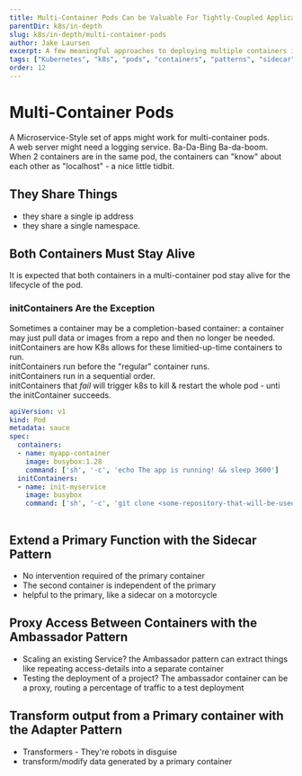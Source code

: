 ```yaml
---
title: Multi-Container Pods Can be Valuable For Tightly-Coupled Applications
parentDir: k8s/in-depth
slug: k8s/in-depth/multi-container-pods
author: Jake Laursen
excerpt: A few meaningful approaches to deploying multiple containers in a single pod
tags: ["Kubernetes", "k8s", "pods", "containers", "patterns", "sidecar", "adapter", "ambassador"]
order: 12
---
```


# Multi-Container Pods
A Microservice-Style set of apps might work for multi-container pods.  
A web server might need a logging service. Ba-Da-Bing Ba-da-boom.  
When 2 containers are in the same pod, the containers can "know" about each other as "localhost" - a nice little tidbit.  

## They Share Things
- they share a single ip address
- they share a single namespace.  

## Both Containers Must Stay Alive
It is expected that both containers in a multi-container pod stay alive for the lifecycle of the pod.  
### initContainers Are the Exception
Sometimes a container may be a completion-based container: a container may just pull data or images from a repo and then no longer be needed.  
initContainers are how K8s allows for these limitied-up-time containers to run.  
initContainers run before the "regular" container runs.  
initContainers run in a sequential order.  
initContainers that _fail_ will trigger k8s to kill & restart the whole pod - unti the initContainer succeeds.  

```yaml
apiVersion: v1
kind: Pod
metadata: sauce
spec:
  containers:
  - name: myapp-container
    image: busybox:1.28
    command: ['sh', '-c', 'echo The app is running! && sleep 3600']
  initContainers:
  - name: init-myservice
    image: busybox
    command: ['sh', '-c', 'git clone <some-repository-that-will-be-used-by-application> ;']
    
```

## Extend a Primary Function with the Sidecar Pattern
- No intervention required of the primary container
- The second container is independent of the primary
- helpful to the primary, like a sidecar on a motorcycle

## Proxy Access Between Containers with the Ambassador Pattern
- Scaling an existing Service? the Ambassador pattern can extract things like repeating access-details into a separate container
- Testing the deployment of a project? The ambassador container can be a proxy, routing a percentage of traffic to a test deployment

##  Transform output from a Primary container with the Adapter Pattern
- Transformers - They're robots in disguise
- transform/modify data generated by a primary container
